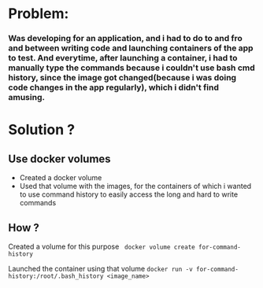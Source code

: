 # Problem:
### Was developing for an application, and i had to do to and fro and between writing code and launching containers of the app to test. And everytime, after launching a container, i had to manually type the commands because i couldn't use bash cmd history, since the image got changed(because i was doing code changes in the app regularly), which i didn't find amusing.

# Solution ?
## Use docker volumes

- Created a docker volume
- Used that volume with the images, for the containers of which i wanted to use command history to easily access the long and hard to write commands


## How ?
Created a volume for this purpose
  ` docker volume create for-command-history`

Launched the container using that volume
  `docker run -v for-command-history:/root/.bash_history <image_name>`